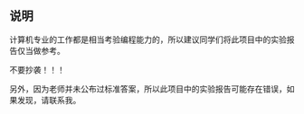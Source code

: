 ## 说明

计算机专业的工作都是相当考验编程能力的，所以建议同学们将此项目中的实验报告仅当做参考。



不要抄袭！！！



另外，因为老师并未公布过标准答案，所以此项目中的实验报告可能存在错误，如果发现，请联系我。

